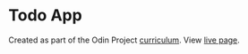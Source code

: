 # Todo App

Created as part of the Odin Project [curriculum](https://www.theodinproject.com/paths/full-stack-ruby-on-rails/courses/javascript/lessons/todo-list). View [live page](https://andrewjh271.github.io/todo-list/).